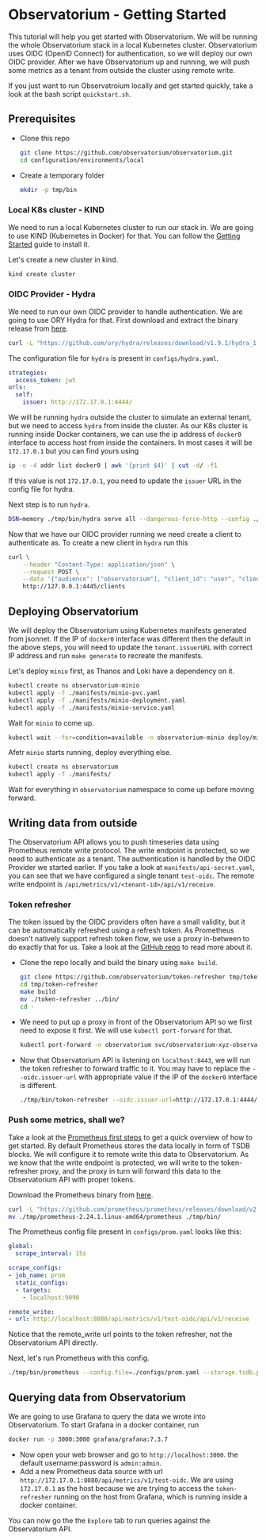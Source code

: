 # Observatorium - Getting Started

This tutorial will help you get started with Observatorium. We will be running the whole Observatorium stack in a local Kubernetes cluster. Observatorium uses OIDC (OpenID Connect) for authentication, so we will deploy our own OIDC provider. After we have Observatorium up and running, we will push some metrics as a tenant from outside the cluster using remote write.

If you just want to run Observatroium locally and get started quickly, take a look at the bash script `quickstart.sh`.

## Prerequisites

- Clone this repo
  ```bash
  git clone https://github.com/observatorium/observatorium.git
  cd configuration/environments/local
  ```

- Create a temporary folder
  ```bash
  mkdir -p tmp/bin
  ```

### Local K8s cluster - KIND

We need to run a local Kubernetes cluster to run our stack in. We are going to use KIND (Kubernetes in Docker) for that. You can follow the [Getting Started](https://kind.sigs.k8s.io/docs/user/quick-start/) guide to install it.

Let's create a new cluster in kind.
```bash
kind create cluster
```

### OIDC Provider - Hydra

We need to run our own OIDC provider to handle authentication. We are going to use ORY Hydra for that. First download and extract the binary release from [here](https://github.com/ory/hydra/releases/download/v1.9.1/hydra_1.9.1-sqlite_linux_64bit.tar.gz).

```bash
curl -L "https://github.com/ory/hydra/releases/download/v1.9.1/hydra_1.9.1-sqlite_linux_64bit.tar.gz" | tar -xzf - -C tmp/bin hydra
```

The configuration file for `hydra` is present in `configs/hydra.yaml`.

```yaml
strategies:
  access_token: jwt
urls:
  self:
    issuer: http://172.17.0.1:4444/ 
```


We will be running `hydra` outside the cluster to simulate an external tenant, but we need to access `hydra` from inside the cluster. As our K8s cluster is running inside Docker containers, we can use the ip address of `docker0` interface to access host from inside the containers. In most cases it will be `172.17.0.1` but you can find yours using

```bash
ip -o -4 addr list docker0 | awk '{print $4}' | cut -d/ -f1
```

If this value is not `172.17.0.1`, you need to update the `issuer` URL in the config file for hydra.

Next step is to run `hydra`.

```bash
DSN=memory ./tmp/bin/hydra serve all --dangerous-force-http --config ./configs/hydra.yaml
```

Now that we have our OIDC provider running we need create a client to authenticate as. To create a new client in `hydra` run this

```bash
curl \
    --header "Content-Type: application/json" \
    --request POST \
    --data '{"audience": ["observatorium"], "client_id": "user", "client_secret": "secret", "grant_types": ["client_credentials"], "token_endpoint_auth_method": "client_secret_basic"}' \
    http://127.0.0.1:4445/clients
```

## Deploying Observatorium

We will deploy the Observatorium using Kubernetes manifests generated from jsonnet. If the IP of `docker0` interface was different then the default in the above steps, you will need to update the `tenant.issuerURL` with correct IP address and run `make generate` to recreate the manifests.

Let's deploy `minio` first, as Thanos and Loki have a dependency on it.

```bash
kubectl create ns observatorium-minio
kubectl apply -f ./manifests/minio-pvc.yaml
kubectl apply -f ./manifests/minio-deployment.yaml
kubectl apply -f ./manifests/minio-service.yaml
```

Wait for `minio` to come up.

```bash
kubectl wait --for=condition=available -n observatorium-minio deploy/minio
```

Afetr `minio` starts running, deploy everything else.

```bash
kubectl create ns observatorium
kubectl apply -f ./manifests/
```

Wait for everything in `observatorium` namespace to come up before moving forward.

## Writing data from outside

The Observatorium API allows you to push timeseries data using Prometheus remote write protocol. The write endpoint is protected, so we need to authenticate as a tenant. The authentication is handled by the OIDC Provider we started earlier. If you take a look at `manifests/api-secret.yaml`, you can see that we have configured a single tenant `test-oidc`. The remote write endpoint is `/api/metrics/v1/<tenant-id>/api/v1/receive`.

### Token refresher

The token issued by the OIDC providers often have a small validity, but it can be automatically refreshed using a refresh token. As Prometheus doesn't natively support refresh token flow, we use a proxy in-between to do exactly that for us. Take a look at the [GitHub repo](https://github.com/observatorium/token-refresher) to read more about it.

- Clone the repo locally and build the binary using `make build`.
  ```bash
  git clone https://github.com/observatorium/token-refresher tmp/token-refresher
  cd tmp/token-refresher
  make build
  mv ./token-refresher ../bin/
  cd -
  ```
- We need to put up a proxy in front of the Observatorium API so we first need to expose it first. We will use `kubectl port-forward` for that.
  ```bash
  kubectl port-forward -n observatorium svc/observatorium-xyz-observatorium-api 8443:8080
  ```
- Now that Observatorium API is listening on `localhost:8443`, we will run the token refresher to forward traffic to it. You may have to replace the `--oidc.issuer-url` with appropriate value if the IP of the `docker0` interface is different.
  ```bash
  ./tmp/bin/token-refresher --oidc.issuer-url=http://172.17.0.1:4444/ --oidc.client-id=user --oidc.client-secret=secret --oidc.audience=observatorium --url=http://127.0.0.1:8443
  ```

### Push some metrics, shall we?

Take a look at the [Prometheus first steps](https://prometheus.io/docs/introduction/first_steps/) to get a quick overview of how to get started. By default Prometheus stores the data locally in form of TSDB blocks. We will configure it to remote write this data to Observatorium. As we know that the write endpoint is protected, we will write to the token-refresher proxy, and the proxy in turn will forward this data to the Observatorium API with proper tokens.

Download the Prometheus binary from [here](https://github.com/prometheus/prometheus/releases/download/v2.24.1/prometheus-2.24.1.linux-amd64.tar.gz).

```bash
curl -L "https://github.com/prometheus/prometheus/releases/download/v2.24.1/prometheus-2.24.1.linux-amd64.tar.gz" | tar -xzf - -C tmp prometheus-2.24.1.linux-amd64/prometheus
mv ./tmp/prometheus-2.24.1.linux-amd64/prometheus ./tmp/bin/
```

The Prometheus config file present in `configs/prom.yaml` looks like this:

```yaml
global:
  scrape_interval: 15s

scrape_configs:
- job_name: prom
  static_configs:
  - targets:
    - localhost:9090

remote_write:
- url: http://localhost:8080/api/metrics/v1/test-oidc/api/v1/receive
```

Notice that the remote_write url points to the token refresher, not the Observatorium API directly.

Next, let's run Prometheus with this config.

```bash
./tmp/bin/prometheus --config.file=./configs/prom.yaml --storage.tsdb.path=tmp/data/
```

## Querying data from Observatorium

We are going to use Grafana to query the data we wrote into Observatorium. To start Grafana in a docker container, run

```bash
docker run -p 3000:3000 grafana/grafana:7.3.7
```

- Now open your web browser and go to `http://localhost:3000`. the default username:password is `admin:admin`.
- Add a new Prometheus data source with url `http://172.17.0.1:8080/api/metrics/v1/test-oidc`. We are using `172.17.0.1` as the host because we are trying to access the `token-refresher` running on the host from Grafana, which is running inside a docker container.

You can now go the the `Explore` tab to run queries against the Observatorium API.
